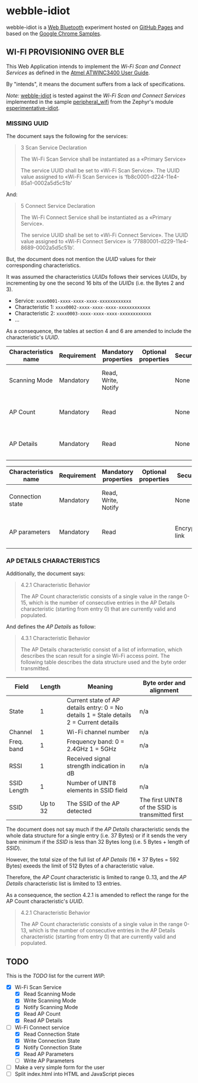 # webble-idiot

webble-idiot is a [Web Bluetooth] experiment hosted on [GitHub Pages] and based
on the [Google Chrome Samples].

## WI-FI PROVISIONING OVER BLE

This Web Application intends to implement the *Wi-Fi Scan and Connect Services*
as defined in the [Atmel ATWINC3400 User Guide].

By "intends", it means the document suffers from a lack of specifications.

_Note:_ [webble-idiot] is tested against the *Wi-Fi Scan and Connect Services*
implemented in the sample [peripheral_wifi] from the Zephyr's module
[esperimentative-idiot].

### MISSING UUID

The document says the following for the services:

> 3 Scan Service Declaration
>
> The Wi-Fi Scan Service shall be instantiated as a «Primary Service»
>
> The service UUID shall be set to «Wi-Fi Scan Service». The UUID value
> assigned to «Wi-Fi Scan Service» is ‘fb8c0001-d224-11e4-85a1-0002a5d5c51b’

And:

> 5 Connect Service Declaration
>
> The Wi-Fi Connect Service shall be instantiated as a «Primary Service».
> 
> The service UUID shall be set to «Wi-Fi Connect Service». The UUID value
> assigned to «Wi-Fi Connect Service» is ‘77880001-d229-11e4-8689-0002a5d5c51b’.

But, the document does not mention the *UUID* values for their corresponding
characteristics.

It was assumed the characteristics *UUIDs* follows their services *UUIDs*, by
incrementing by one the second 16 bits of the *UUIDs* (i.e. the Bytes 2 and 3).

- Service: `xxxx0001-xxxx-xxxx-xxxx-xxxxxxxxxxxx`
- Characteristic 1: `xxxx0002-xxxx-xxxx-xxxx-xxxxxxxxxxxx`
- Characteristic 2: `xxxx0003-xxxx-xxxx-xxxx-xxxxxxxxxxxx`
- ...

As a consequence, the tables at section 4 and 6 are amended to include the
characteristic's *UUID*.
 
| Characteristics name | Requirement | Mandatory properties | Optional properties | Security       | Characteristics UUID                 |
| -------------------- | ----------- | -------------------- | ------------------- | -------------- | ------------------------------------ |
| Scanning Mode        | Mandatory   | Read, Write, Notify  |                     | None           | fb8c0002-d224-11e4-85a1-0002a5d5c51b |
| AP Count             | Mandatory   | Read                 |                     | None           | fb8c0003-d224-11e4-85a1-0002a5d5c51b |
| AP Details           | Mandatory   | Read                 |                     | None           | fb8c0004-d224-11e4-85a1-0002a5d5c51b |

| Characteristics name | Requirement | Mandatory properties | Optional properties | Security       | Characteristics UUID                 |
| -------------------- | ----------- | -------------------- | ------------------- | -------------- | ------------------------------------ |
| Connection state     | Mandatory   | Read, Write, Notify  |                     | None           | 77880002-d229-11e4-8689-0002a5d5c51b |
| AP parameters        | Mandatory   | Read                 |                     | Encrypted link | 77880003-d229-11e4-8689-0002a5d5c51b |

### AP DETAILS CHARACTERISTICS

Additionally, the document says:

> 4.2.1 Characteristic Behavior
>
> The AP Count characteristic consists of a single value in the range 0-15,
> which is the number of consecutive entries in the AP Details characteristic
> (starting from entry 0) that are currently valid and populated.

And defines the *AP Details* as follow:

> 4.3.1 Characteristic Behavior
>
> The AP Details characteristic consist of a list of information, which
> describes the scan result for a single Wi-Fi access point. The following
> table describes the data structure used and the byte order transmitted.

| Field       | Length   | Meaning                                                                                 | Byte order and alignment                         |
| ----------- | -------- | --------------------------------------------------------------------------------------- | ------------------------------------------------ |
| State       | 1        | Current state of AP details entry: 0 = No details 1 = Stale details 2 = Current details | n/a                                              |
| Channel     | 1        | Wi-Fi channel number                                                                    | n/a                                              |
| Freq. band  | 1        | Frequency band: 0 = 2.4GHz 1 = 5GHz                                                     | n/a                                              |
| RSSI        | 1        | Received signal strength indication in dB                                               | n/a                                              |
| SSID Length | 1        | Number of UINT8 elements in SSID field                                                  | n/a                                              |
| SSID        | Up to 32 | The SSID of the AP detected                                                             | The first UINT8 of the SSID is transmitted first |

The document does not say much if the *AP Details* characteristic sends the
whole data structure for a single entry (i.e. 37 Bytes) or if it sends the very
bare minimum if the *SSID* is less than 32 Bytes long (i.e. 5 Bytes + length of
*SSID*).

However, the total size of the full list of *AP Details* (16 * 37 Bytes = 592
Bytes) exeeds the limit of 512 Bytes of a characteristic value.

Therefore, the *AP Count* characteristic is limited to range 0..13, and the *AP
Details* characteristic list is limited to 13 entries.

As a consequence, the section 4.2.1 is amended to reflect the range for the AP
Count characteristic's *UUID*.

> 4.2.1 Characteristic Behavior
>
> The AP Count characteristic consists of a single value in the range 0-13,
> which is the number of consecutive entries in the AP Details characteristic
> (starting from entry 0) that are currently valid and populated.

## TODO

This is the *TODO* list for the current *WIP*:

- [x] Wi-Fi Scan Service
  - [x] Read Scanning Mode
  - [x] Write Scanning Mode
  - [x] Notify Scanning Mode
  - [x] Read AP Count
  - [x] Read AP Details
- [ ] Wi-Fi Connect service
  - [x] Read Connection State
  - [x] Write Connection State
  - [x] Notify Connection State
  - [x] Read AP Parameters
  - [ ] Write AP Parameters
- [ ] Make a very simple form for the user
- [ ] Split index.html into HTML and JavaScript pieces

[Web Bluetooth]: https://web.dev/bluetooth/
[GitHub Pages]: https://pages.github.com/
[Google Chrome Samples]: https://github.com/GoogleChrome/samples/tree/gh-pages/web-bluetooth
[Atmel ATWINC3400 User Guide]: http://ww1.microchip.com/downloads/en/DeviceDoc/Atmel-42683-ATWINC3400-BLE-WiFi-Scan-and-Connect-Services-Guide_UserGuide.pdf
[webble-idiot]: https://idiot-prototypes.github.io/webble-idiot/
[esperimentative-idiot]: https://idiot-prototypes.github.io/esperimentative-idiot/
[peripheral_wifi]: https://github.com/idiot-prototypes/esperimentative-idiot/blob/master/samples/bluetooth/peripheral_wifi/
